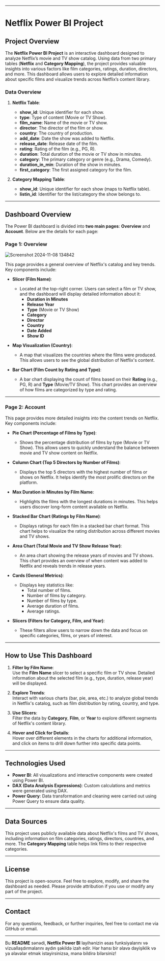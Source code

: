 
---

# Netflix Power BI Project

## Project Overview

The **Netflix Power BI Project** is an interactive dashboard designed to analyze Netflix’s movie and TV show catalog. Using data from two primary tables (**Netflix** and **Category Mapping**), the project provides valuable insights into various factors like film categories, ratings, duration, directors, and more. This dashboard allows users to explore detailed information about specific films and visualize trends across Netflix’s content library.

### Data Overview

1. **Netflix Table**:
   - **show_id**: Unique identifier for each show.
   - **type**: Type of content (Movie or TV Show).
   - **film_name**: Name of the movie or TV show.
   - **director**: The director of the film or show.
   - **country**: The country of production.
   - **add_date**: Date the show was added to Netflix.
   - **release_date**: Release date of the film.
   - **rating**: Rating of the film (e.g., PG, R).
   - **duration**: Total duration of the movie or TV show in minutes.
   - **category**: The primary category or genre (e.g., Drama, Comedy).
   - **duration_in_min**: Duration of the show in minutes.
   - **first_category**: The first assigned category for the film.

2. **Category Mapping Table**:
   - **show_id**: Unique identifier for each show (maps to Netflix table).
   - **listin_id**: Identifier for the list/category the show belongs to.

---

## Dashboard Overview

The Power BI dashboard is divided into **two main pages**: **Overview** and **Account**. Below are the details for each page:

### Page 1: Overview

![Screenshot 2024-11-08 134842](https://github.com/user-attachments/assets/12dc2424-dd73-4427-94dc-06284627d972)


This page provides a general overview of Netflix's catalog and key trends. Key components include:

- **Slicer (Film Name)**: 
   - Located at the top-right corner. Users can select a film or TV show, and the dashboard will display detailed information about it:
     - **Duration in Minutes**
     - **Release Year**
     - **Type** (Movie or TV Show)
     - **Category**
     - **Director**
     - **Country**
     - **Date Added**
     - **Show ID**

- **Map Visualization (Country)**: 
   - A map that visualizes the countries where the films were produced. This allows users to see the global distribution of Netflix's content.

- **Bar Chart (Film Count by Rating and Type)**:
   - A bar chart displaying the count of films based on their **Rating** (e.g., PG, R) and **Type** (Movie/TV Show). This chart provides an overview of how films are categorized by type and rating.

---

### Page 2: Account

This page provides more detailed insights into the content trends on Netflix. Key components include:

- **Pie Chart (Percentage of Films by Type)**:
   - Shows the percentage distribution of films by type (Movie or TV Show). This allows users to quickly understand the balance between movie and TV show content on Netflix.

- **Column Chart (Top 5 Directors by Number of Films)**:
   - Displays the top 5 directors with the highest number of films or shows on Netflix. It helps identify the most prolific directors on the platform.

- **Max Duration in Minutes by Film Name**:
   - Highlights the films with the longest durations in minutes. This helps users discover long-form content available on Netflix.

- **Stacked Bar Chart (Ratings by Film Name)**:
   - Displays ratings for each film in a stacked bar chart format. This chart helps to visualize the rating distribution across different movies and TV shows.

- **Area Chart (Total Movie and TV Show Release Year)**:
   - An area chart showing the release years of movies and TV shows. This chart provides an overview of when content was added to Netflix and reveals trends in release years.

- **Cards (General Metrics)**:
   - Displays key statistics like:
     - Total number of films.
     - Number of films by category.
     - Number of films by type.
     - Average duration of films.
     - Average ratings.

- **Slicers (Filters for Category, Film, and Year)**:
   - These filters allow users to narrow down the data and focus on specific categories, films, or years of interest.

---

## How to Use This Dashboard

1. **Filter by Film Name**:  
   Use the **Film Name** slicer to select a specific film or TV show. Detailed information about the selected film (e.g., type, duration, release year) will be displayed.

2. **Explore Trends**:  
   Interact with various charts (bar, pie, area, etc.) to analyze global trends in Netflix's catalog, such as film distribution by rating, country, and type.

3. **Use Slicers**:  
   Filter the data by **Category**, **Film**, or **Year** to explore different segments of Netflix's content library.

4. **Hover and Click for Details**:  
   Hover over different elements in the charts for additional information, and click on items to drill down further into specific data points.

---

## Technologies Used

- **Power BI**: All visualizations and interactive components were created using Power BI.
- **DAX (Data Analysis Expressions)**: Custom calculations and metrics were generated using DAX.
- **Power Query**: Data transformation and cleaning were carried out using Power Query to ensure data quality.

---

## Data Sources

This project uses publicly available data about Netflix's films and TV shows, including information on film categories, ratings, directors, countries, and more. The **Category Mapping** table helps link films to their respective categories.

---

## License

This project is open-source. Feel free to explore, modify, and share the dashboard as needed. Please provide attribution if you use or modify any part of the project.

---

## Contact

For any questions, feedback, or further inquiries, feel free to contact me via GitHub or email.

---

Bu **README** sənədi, **Netflix Power BI** layihənizin əsas funksiyalarını və vizuallaşdırmalarını aydın şəkildə izah edir. Hər hansı bir əlavə dəyişiklik və ya əlavələr etmək istəyirsinizsə, mənə bildirə bilərsiniz!

